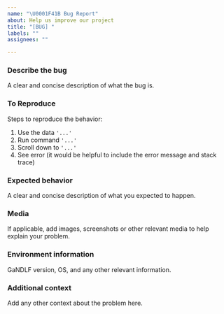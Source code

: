 ```yaml
---
name: "\U0001F41B Bug Report"
about: Help us improve our project
title: "[BUG] "
labels: ""
assignees: ""

---
```


### Describe the bug
A clear and concise description of what the bug is.

### To Reproduce
Steps to reproduce the behavior:
1. Use the data `'...'`
2. Run command `'...'`
3. Scroll down to `'...'`
4. See error (it would be helpful to include the error message and stack trace)

### Expected behavior
A clear and concise description of what you expected to happen.

### Media
If applicable, add images, screenshots or other relevant media to help explain your problem.

### Environment information
<!-- Put the output of the following command:
python ./gandlf_debugInfo
-->
GaNDLF version, OS, and any other relevant information.

### Additional context
Add any other context about the problem here.

